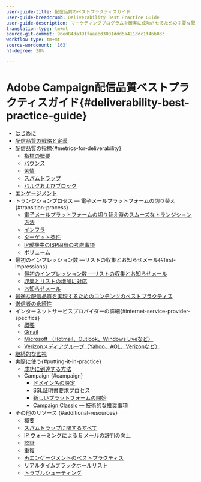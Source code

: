 ```yaml
---
user-guide-title: 配信品質のベストプラクティスガイド
user-guide-breadcrumb: Deliverability Best Practice Guide
user-guide-description: マーケティングプログラムを確実に成功させるための主要な配信品質用語、概念、およびアプローチについて説明します。
translation-type: tm+mt
source-git-commit: 96ed84da391faaabd3001ddd6a411ddc1f46b033
workflow-type: tm+mt
source-wordcount: '163'
ht-degree: 28%

---
```



# Adobe Campaign配信品質ベストプラクティスガイド{#deliverability-best-practice-guide}

+ [はじめに](/help/introduction.md)
+ [配信品質の戦略と定義](/help/deliverability-strategy-and-definition.md)
+ 配信品質の指標{#metrics-for-deliverability}
   + [指標の概要](/help/metrics/metrics-overview.md)
   + [バウンス](/help/metrics/bounces.md)
   + [苦情](/help/metrics/complaints.md)
   + [スパムトラップ](/help/metrics/spam-traps.md)
   + [バルクおよびブロック](/help/metrics/bulking-and-blocking.md)
+ [エンゲージメント](/help/engagement.md)
+ トランジションプロセス — 電子メールプラットフォームの切り替え{#transition-process}
   + [電子メールプラットフォームの切り替え時のスムーズなトランジション方法](/help/transition-process/switching-email-platforms.md)
   + [インフラ](/help/transition-process/infrastructure.md)
   + [ターゲット条件](/help/transition-process/targeting-criteria.md)
   + [IP暖機中のISP固有の考慮事項](/help/transition-process/isp-specific-considerations-during-ip-warming.md)
   + [ボリューム](/help/transition-process/volume.md)
+ 最初のインプレッション数 —リストの収集とお知らせメール{#first-impressions}
   + [最初のインプレッション数 —リストの収集とお知らせメール](/help/first-impressions/introduction.md)
   + [収集とリストの増加に対応](/help/first-impressions/address-collection-and-list-growth.md)
   + [お知らせメール](/help/first-impressions/welcome-emails.md)
+ [最適な配信品質を実現するためのコンテンツのベストプラクティス](/help/content-best-practices-for-optimal-delivery.md)
+ [送信者の永続性](/help/sender-permanence.md)
+ インターネットサービスプロバイダーの詳細{#internet-service-provider-specifics}
   + [概要](/help/internet-service-provider-specifics/overview.md)
   + [Gmail](/help/internet-service-provider-specifics/gmail.md)
   + [Microsoft （Hotmail、Outlook、Windows Liveなど）](/help/internet-service-provider-specifics/microsoft.md)
   + [Verizonメディアグループ（Yahoo、AOL、Verizonなど）](/help/internet-service-provider-specifics/verizon-media-group.md)
+ [継続的な監視](/help/ongoing-monitoring.md)
+ 実際に使う{#putting-it-in-practice}
   + [成功に到達する方法](/help/putting-it-in-practice/how-to-reach-success.md)
   + Campaign {#campaign}
      + [ドメイン名の設定](/help/putting-it-in-practice/ac-domain-name-setup.md)
      + [SSL証明書要求プロセス](/help/putting-it-in-practice/ac-ssl-certificate-request.md)
      + [新しいプラットフォームの開始](/help/putting-it-in-practice/ac-starting-new-platform.md)
      + [Campaign Classic — 技術的な推奨事項](/help/putting-it-in-practice/acc-technical-recommendations.md)
+ その他のリソース {#additional-resources}
   + [概要](/help/additional-resources/general-resources.md)
   + [スパムトラップに関するすべて](/help/additional-resources/all-about-spam-traps.md)
   + [IP ウォーミングによる E メールの評判の向上](/help/additional-resources/increase-reputation-with-ip-warming.md)
   + [認証](/help/additional-resources/authentication.md)
   + [重複](/help/additional-resources/duplicates.md)
   + [再エンゲージメントのベストプラクティス](/help/additional-resources/re-engagement.md)
   + [リアルタイムブラックホールリスト](/help/additional-resources/blocklist-databases.md)
   + [トラブルシューティング](/help/additional-resources/troubleshooting.md)
